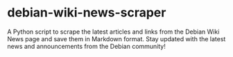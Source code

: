 # debian-wiki-news-scraper
A Python script to scrape the latest articles and links from the Debian Wiki News page and save them in Markdown format. Stay updated with the latest news and announcements from the Debian community!
